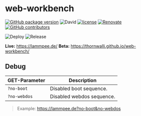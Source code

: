 # web-workbench

[![GitHub package version](https://img.shields.io/github/package-json/v/ThornWalli/web-workbench.svg)](https://github.com/ThornWalli/web-workbench)
![David](https://img.shields.io/david/ThornWalli/web-workbench)
[![license](https://img.shields.io/github/license/ThornWalli/web-workbench.svg)](https://github.com/ThornWalli/web-workbench)
[![Renovate](https://img.shields.io/badge/renovate-enabled-brightgreen.svg)](https://renovatebot.com)
[![GitHub contributors](https://img.shields.io/github/contributors/ThornWalli/web-workbench.svg)](https://github.com/ThornWalli/web-workbench/graphs/contributors)

![Deploy](https://github.com/ThornWalli/web-workbench/workflows/Deploy/badge.svg)
![Release](https://github.com/ThornWalli/web-workbench/workflows/Release-Preview/badge.svg)


**Live:** https://lammpee.de/
**Beta:** https://thornwalli.github.io/web-workbench/

## Debug

| GET-Parameter | Description               |
| ------------- | ------------------------- |
| `?no-boot`    | Disabled boot sequence.   |
| `?no-webdos`  | Disabled webdos sequence. |

> Example: https://lammpee.de?no-boot&no-webdos